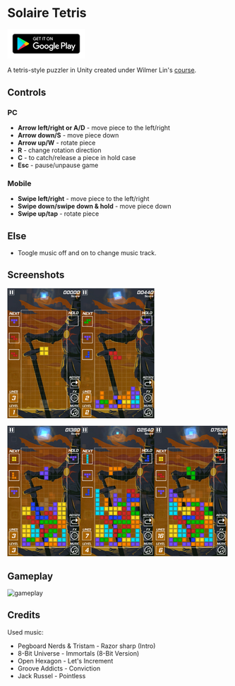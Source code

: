 # Solaire Tetris

 <a href="https://play.google.com/store/apps/details?id=com.lateinit.apps.solairetetris"><img border="0" alt="Solaire Tetrix" src="Docs/Images/google-play-badge.png" width="35%" height="35%"></a>

A tetris-style puzzler in Unity created under Wilmer Lin's [course](https://www.udemy.com/course/make-a-tetris-style-puzzler-in-unity/).

## Controls

### PC

- **Arrow left/right or A/D** - move piece to the left/right
- **Arrow down/S** - move piece down
- **Arrow up/W** - rotate piece
- **R** - change rotation direction
- **C** - to catch/release a piece in hold case
- **Esc** - pause/unpause game

### Mobile

- **Swipe left/right** - move piece to the left/right
- **Swipe down/swipe down & hold** - move piece down
- **Swipe up/tap** - rotate piece

## Else

- Toogle music off and on to change music track.

## Screenshots

<img src="Docs/Images/Screenshot_1.png" width="33%"><img src="Docs/Images/Screenshot_2.png" width="33%">

<img src="Docs/Images/Screenshot_3.png" width="33%"><img src="Docs/Images/Screenshot_4.png" width="33%"><img src="Docs/Images/Screenshot_5.png" width="33%">

## Gameplay

![gameplay](Docs/Images/gameplay.gif)

## Credits

Used music:

- Pegboard Nerds & Tristam - Razor sharp (Intro)
- 8-Bit Universe - Immortals (8-Bit Version)
- Open Hexagon - Let's Increment
- Groove Addicts - Conviction
- Jack Russel - Pointless
